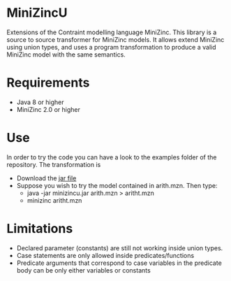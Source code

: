 MiniZincU
=========

Extensions of the Contraint modelling language MiniZinc. This library is a source to source transformer for MiniZinc models. It allows extend MiniZinc using union types, and uses a program transformation to produce a valid MiniZinc model with the same semantics.


# Requirements
- Java 8 or higher
- MiniZinc 2.0 or higher

# Use
In order to try the code you can have a look to the examples folder of the repository. The transformation is 
- Download the [jar file](https://github.com/RafaelCaballero/MiniZincU/raw/master/minizincu.jar)
- Suppose you wish to try the model contained in arith.mzn. Then type:
  * java -jar minizincu.jar arith.mzn > aritht.mzn
  * minizinc aritht.mzn

# Limitations
- Declared parameter (constants) are still not working inside union types.
- Case statements are only allowed inside predicates/functions
- Predicate arguments that correspond to case variables in the predicate body can be only either variables or constants
